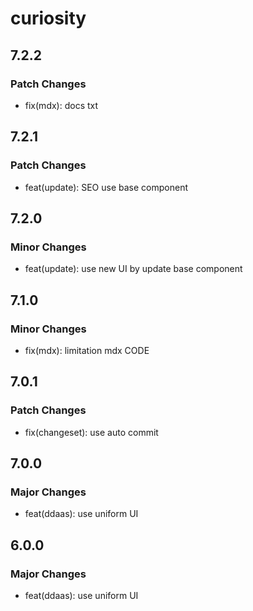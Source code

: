 # curiosity

## 7.2.2

### Patch Changes

- fix(mdx): docs txt

## 7.2.1

### Patch Changes

- feat(update): SEO use base component

## 7.2.0

### Minor Changes

- feat(update): use new UI by update base component

## 7.1.0

### Minor Changes

- fix(mdx): limitation mdx CODE

## 7.0.1

### Patch Changes

- fix(changeset): use auto commit

## 7.0.0

### Major Changes

- feat(ddaas): use uniform UI

## 6.0.0

### Major Changes

- feat(ddaas): use uniform UI
